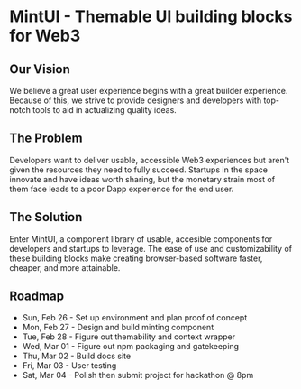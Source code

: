 # MintUI - Themable UI building blocks for Web3

## Our Vision

We believe a great user experience begins with a great builder experience. Because of this, we strive to provide designers and developers with top-notch tools to aid in actualizing quality ideas.

## The Problem

Developers want to deliver usable, accessible Web3 experiences but aren't given the resources they need to fully succeed. Startups in the space innovate and have ideas worth sharing, but the monetary strain most of them face leads to a poor Dapp experience for the end user.

## The Solution

Enter MintUI, a component library of usable, accesible components for developers and startups to leverage. The ease of use and customizability of these building blocks make creating browser-based software faster, cheaper, and more attainable.

## Roadmap
 - Sun, Feb 26 - Set up environment and plan proof of concept
 - Mon, Feb 27 - Design and build minting component
 - Tue, Feb 28 - Figure out themability and context wrapper
 - Wed, Mar 01 - Figure out npm packaging and gatekeeping
 - Thu, Mar 02 - Build docs site
 - Fri, Mar 03 - User testing
 - Sat, Mar 04 - Polish then submit project for hackathon @ 8pm